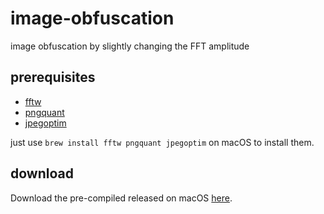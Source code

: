 # image-obfuscation
image obfuscation by slightly changing the FFT amplitude 

## prerequisites

* [fftw](http://www.fftw.org/)
* [pngquant](https://pngquant.org/)
* [jpegoptim](http://freshmeat.sourceforge.net/projects/jpegoptim)

just use `brew install fftw pngquant jpegoptim` on macOS to install them.


## download

Download the pre-compiled released on macOS [here](https://github.com/cszichao/image-obfuscation/releases/download/v0.10/obfuscation-darwin-amd64).
